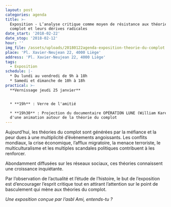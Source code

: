```yaml
---
layout: post
categories: agenda
title: >-
  Exposition - L’analyse critique comme moyen de résistance aux théories du
  complot et leurs dérives radicales
date_start: '2018-02-22'
date_stop: '2018-02-12'
hour: ''
img_file: /assets/uploads/20180122agenda-exposition-theorie-du-complot.jpg
place: 'Pl. Xavier-Neujean 22, 4000 Liège'
address: 'Pl. Xavier-Neujean 22, 4000 Liège'
tags:
  - Exposition
schedule: |-
  * Du lundi au vendredi de 9h à 18h
  * Samedi et dimanche de 10h à 18h
practical: >-
  **Vernissage jeudi 25 janvier**


  * **19h** : Verre de l'amitié

  * **19h30** : Projection du documentaire OPÉRATION LUNE (William Karel) suivi
  d'une animation autour de la théorie du complot
---
```

Aujourd’hui, les théories du complot sont générées par la méfiance et la peur dues à une multiplicité d’évènements angoissants. Les conflits mondiaux, la crise économique, l’afflux migratoire, la menace terroriste, le multiculturalisme et les multiples scandales politiques contribuent à les renforcer.

Abondamment diffusées sur les réseaux sociaux, ces théories connaissent une croissance inquiétante.

Par l’observation de l’actualité et l’étude de l’histoire, le but de l’exposition est d’encourager l’esprit critique tout en attirant l’attention sur le point de basculement qui mène aux théories du complot.

_Une exposition conçue par l’asbl Ami, entends-tu ?_
